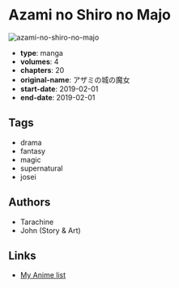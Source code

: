# Azami no Shiro no Majo

![azami-no-shiro-no-majo](https://cdn.myanimelist.net/images/manga/1/222623.jpg)

-   **type**: manga
-   **volumes**: 4
-   **chapters**: 20
-   **original-name**: アザミの城の魔女
-   **start-date**: 2019-02-01
-   **end-date**: 2019-02-01

## Tags

-   drama
-   fantasy
-   magic
-   supernatural
-   josei

## Authors

-   Tarachine
-   John (Story & Art)

## Links

-   [My Anime list](https://myanimelist.net/manga/121996/Azami_no_Shiro_no_Majo)
